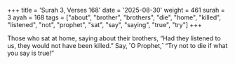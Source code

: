 +++
title = 'Surah 3, Verses 168'
date = '2025-08-30'
weight = 461
surah = 3
ayah = 168
tags = ["about", "brother", "brothers", "die", "home", "killed", "listened", "not", "prophet", "sat", "say", "saying", "true", "try"]
+++

Those who sat at home, saying about their brothers, “Had they listened to us, they would not have been killed.” Say, ˹O Prophet,˺ “Try not to die if what you say is true!”